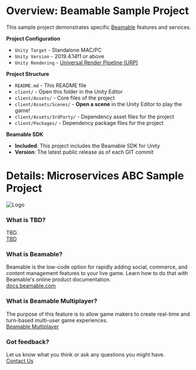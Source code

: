 # Overview: Beamable Sample Project

This sample project demonstrates specific [Beamable](https://beamable.com/) features and services.

**Project Configuration**
* `Unity Target` - Standalone MAC/PC
* `Unity Version` - 2019.4.14f1 or above
* `Unity Rendering` - [Universal Render Pipeline (URP)](https://docs.unity3d.com/Packages/com.unity.render-pipelines.universal@10.2/manual/index.html)

**Project Structure**
* `README.md` - This README file
* `client/` - Open this folder in the Unity Editor
* `client/Assets/` - Core files of the project
* `client/Assets/Scenes/` - **Open a scene** in the Unity Editor to play the game!
* `client/Assets/3rdParty/` - Dependency asset files for the project
* `client/Packages/` - Dependency package files for the project

**Beamable SDK**
* **Included**: This project includes the Beamable SDK for Unity
* **Version**: The latest public release as of each GIT commit

# Details: Microservices ABC Sample Project
![Logo](client/Assets/Art/Textures/TBD.png)

### What is TBD?
TBD.
<br>[TBD](https://docs.beamable.com/docs/TBD)

### What is Beamable?
Beamable is the low-code option for rapidly adding social, 
commerce, and content management features to your live game. 
Learn how to do that with Beamable's online product documentation.
<br>[docs.beamable.com](https://docs.beamable.com/)

### What is Beamable Multiplayer?
The purpose of this feature is to allow game makers to create real-time 
and turn-based multi-user game experiences. 
<br>[Beamable Multiplayer](https://docs.beamable.com/docs/multiplayer)

### Got feedback?
Let us know what you think or ask any questions you might have.
<br>[Contact Us](https://docs.beamable.com/discuss)
